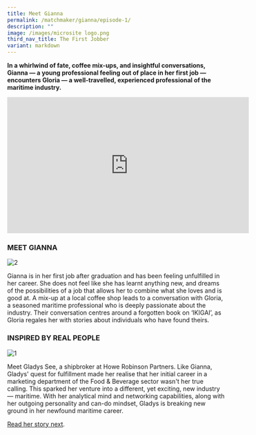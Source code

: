 ```yaml
---
title: Meet Gianna
permalink: /matchmaker/gianna/episode-1/
description: ""
image: /images/microsite logo.png
third_nav_title: The First Jobber
variant: markdown
---
```

**In a whirlwind of fate, coffee mix-ups, and insightful conversations, Gianna — a young professional feeling out of place in her first job — encounters Gloria — a well-travelled, experienced professional of the maritime industry.**

<iframe allowfullscreen="" allow="accelerometer; autoplay; clipboard-write; encrypted-media; gyroscope; picture-in-picture; web-share" frameborder="0" title="YouTube video player" src="https://www.youtube.com/embed/Ujo0Qtx2kQM?si=pLgkACsSj8h9U2RT" height="315" width="560"></iframe>

### MEET GIANNA
<img border="0" alt="2" src="https://i.ibb.co/GTDFLDh/2.jpg">

Gianna is in her first job after graduation and has been feeling unfulfilled in her career. She does not feel like she has learnt anything new, and dreams of the possibilities of a job that allows her to combine what she loves and is good at. A mix-up at a local coffee shop leads to a conversation with Gloria, a seasoned maritime professional who is deeply passionate about the industry. Their conversation centres around a forgotten book on ‘IKIGAI’, as Gloria regales her with stories about individuals who have found theirs.

### INSPIRED BY REAL PEOPLE

<img border="0" alt="1" src="https://i.ibb.co/WvWgNhw/1.png">

Meet Gladys See, a shipbroker at Howe Robinson Partners. Like Gianna, Gladys' quest for fulfillment made her realise that her initial career in a marketing department of the Food &amp; Beverage sector wasn't her true calling. This sparked her venture into a different, yet exciting, new industry — maritime. With her analytical mind and networking capabilities, along with her outgoing personality and can-do mindset, Gladys is breaking new ground in her newfound maritime career.

[Read her story next](https://www.seathedifference.gov.sg/matchmaker/gladys/).